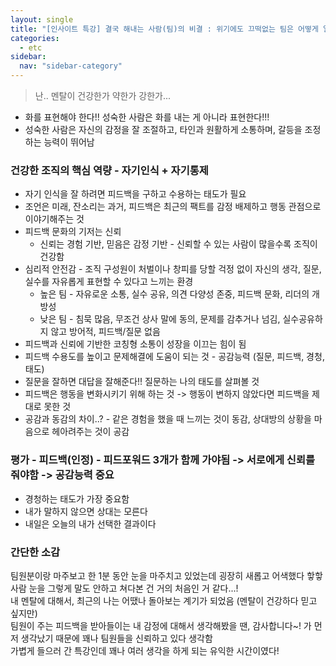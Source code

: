 ```yaml
---
layout: single
title: "[인사이트 특강] 결국 해내는 사람(팀)의 비결 : 위기에도 끄떡없는 팀은 어떻게 일하나요?"
categories:
  - etc
sidebar:
  nav: "sidebar-category"
---
```


> 난.. 멘탈이 건강한가 약한가 강한가...

- 화를 표현해야 한다!! 성숙한 사람은 화를 내는 게 아니라 표현한다!!!
- 성숙한 사람은 자신의 감정을 잘 조절하고, 타인과 원활하게 소통하며, 갈등을 조정하는 능력이 뛰어남

### 건강한 조직의 핵심 역량 - 자기인식 + 자기통제
- 자기 인식을 잘 하려면 피드백을 구하고 수용하는 태도가 필요
- 조언은 미래, 잔소리는 과거, 피드백은 최근의 팩트를 감정 배제하고 행동 관점으로 이야기해주는 것
- 피드백 문화의 기저는 신뢰
  - 신뢰는 경험 기반, 믿음은 감정 기반 - 신뢰할 수 있는 사람이 많을수록 조직이 건강함
- 심리적 안전감 - 조직 구성원이 처벌이나 창피를 당할 걱정 없이 자신의 생각, 질문, 실수를 자유롭게 표현할 수 있다고 느끼는 환경
  - 높은 팀 - 자유로운 소통, 실수 공유, 의견 다양성 존중, 피드백 문화, 리더의 개방성
  - 낮은 팀 - 침묵 많음, 무조건 상사 말에 동의, 문제를 감추거나 넘김, 실수공유하지 않고 방어적, 피드백/질문 없음
- 피드백과 신뢰에 기반한 코칭형 소통이 성장을 이끄는 힘이 됨
- 피드백 수용도를 높이고 문제해결에 도움이 되는 것 - 공감능력 (질문, 피드백, 경청, 태도)
- 질문을 잘하면 대답을 잘해준다!! 질문하는 나의 태도를 살펴볼 것
- 피드백은 행동을 변화시키기 위해 하는 것 -> 행동이 변하지 않았다면 피드백을 제대로 못한 것
- 공감과 동감의 차이..? - 같은 경험을 했을 때 느끼는 것이 동감, 상대방의 상황을 마음으로 헤아려주는 것이 공감

### 평가 -  피드백(인정) - 피드포워드 3개가 함께 가야됨 -> 서로에게 신뢰를 줘야함 -> 공감능력 중요
- 경청하는 태도가 가장 중요함
- 내가 말하지 않으면 상대는 모른다
- 내일은 오늘의 내가 선택한 결과이다

### 간단한 소감
팀원분이랑 마주보고 한 1분 동안 눈을 마주치고 있었는데 굉장히 새롭고 어색했다 핳핳 사람 눈을 그렇게 말도 안하고 쳐다본 건 거의 처음인 거 같다...! <br />
내 멘탈에 대해서, 최근의 나는 어땠나 돌아보는 계기가 되었음 (멘탈이 건강하다 믿고 싶지만)<br />
팀원이 주는 피드백을 받아들이는 내 감정에 대해서 생각해봤을 땐, 감사합니다~! 가 먼저 생각났기 때문에 꽤나 팀원들을 신뢰하고 있다 생각함<br />
가볍게 들으러 간 특강인데 꽤나 여러 생각을 하게 되는 유익한 시간이였다!
